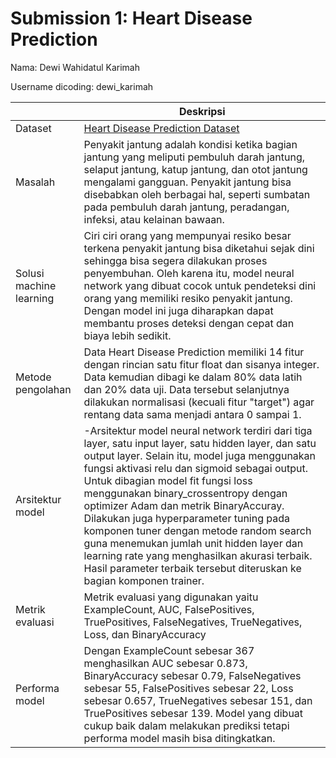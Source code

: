 # Submission 1: Heart Disease Prediction
Nama: Dewi Wahidatul Karimah

Username dicoding: dewi_karimah

| | Deskripsi |
| ----------- | ----------- |
| Dataset | [Heart Disease Prediction Dataset](https://www.kaggle.com/datasets/mfarhaannazirkhan/heart-dataset) |
| Masalah | Penyakit jantung adalah kondisi ketika bagian jantung yang meliputi pembuluh darah jantung, selaput jantung, katup jantung, dan otot jantung mengalami gangguan. Penyakit jantung bisa disebabkan oleh berbagai hal, seperti sumbatan pada pembuluh darah jantung, peradangan, infeksi, atau kelainan bawaan. |
| Solusi machine learning | Ciri ciri orang yang mempunyai resiko besar terkena penyakit jantung bisa diketahui sejak dini sehingga bisa segera dilakukan proses penyembuhan. Oleh karena itu, model neural network yang dibuat cocok untuk pendeteksi dini orang yang memiliki resiko penyakit jantung. Dengan model ini juga diharapkan dapat membantu proses deteksi dengan cepat dan biaya lebih sedikit.|
| Metode pengolahan | Data Heart Disease Prediction memiliki 14 fitur dengan rincian satu fitur float dan sisanya integer. Data kemudian dibagi ke dalam 80% data latih dan 20% data uji. Data tersebut selanjutnya dilakukan normalisasi (kecuali fitur "target") agar rentang data sama menjadi antara 0 sampai 1. |
| Arsitektur model |-Arsitektur model neural network terdiri dari tiga layer, satu input layer, satu hidden layer, dan satu output layer. Selain itu, model juga menggunakan fungsi aktivasi relu dan sigmoid sebagai output. Untuk dibagian model fit fungsi loss menggunakan binary_crossentropy dengan optimizer Adam dan metrik BinaryAccuray. Dilakukan juga hyperparameter tuning pada komponen tuner dengan metode random search guna menemukan jumlah unit hidden layer dan learning rate yang menghasilkan akurasi terbaik.  Hasil parameter terbaik tersebut diteruskan ke bagian komponen trainer.|
| Metrik evaluasi | Metrik evaluasi yang digunakan yaitu ExampleCount, AUC, FalsePositives, TruePositives, FalseNegatives, TrueNegatives, Loss, dan BinaryAccuracy |
| Performa model | Dengan ExampleCount sebesar 367 menghasilkan AUC sebesar 0.873,  BinaryAccuracy sebesar 0.79, FalseNegatives sebesar 55, FalsePositives sebesar 22, Loss sebesar 0.657, TrueNegatives sebesar 151, dan TruePositives sebesar 139. Model yang dibuat cukup baik dalam melakukan prediksi tetapi performa model masih bisa ditingkatkan.|

